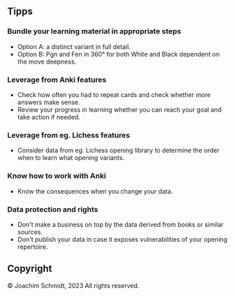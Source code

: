 ## Tipps


### Bundle your learning material in appropriate steps
- Option A: a distinct variant in full detail.
- Option B: Pgn and Fen in 360° for both White and Black dependent on the move deepness.

### Leverage from Anki features
- Check how often you had to repeat cards and check whether more answers make sense.
- Review your progress in learning whether you can reach your goal and take action if needed.

### Leverage from eg. Lichess features
- Consider data from eg. Lichess opening library to determine the order when to learn what opening variants.

### Know how to work with Anki
- Know the consequences when you change your data.

### Data protection and rights
- Don't make a business on top by the data derived from books or similar sources.
- Don't publish your data in case it exposes vulnerabilities of your opening repertoire.


## Copyright

© Joachim Schmidt, 2023
All rights reserved.